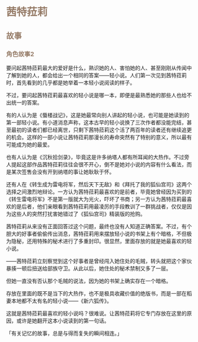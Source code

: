 # <font style="color:#967c68;">茜特菈莉</font>
## <font style="color:#967c68;">故事</font>
### <font style="color:#967c68;">角色故事2</font>
要问起茜特菈莉最大的爱好是什么，熟识她的人、害怕她的人、甚至刚刚从传闻中了解到她的人，都会给出一个相同的答案——轻小说。人们第一次见到茜特菈莉时，首先看到的几乎都是她举着一本轻小说阅读的样子。

不过，要问起茜特菈莉最喜欢的轻小说是哪一本，即便是最熟悉她的那些人也给不出统一的答案。

有的人认为是《蜃楼战记》，这是她最常向别人讲起的轻小说，也可能是她读到的第一部轻小说。有小道消息声称，这本古早的轻小说换了三次作者都没能完结，甚至最初的读者们都已经离世，只剩下茜特菈莉这个活了两百年的读者还有继续追更的机会。这样的一部小说让茜特菈莉那漫长的寿命突然有了特别的意义，所以最有可能成为她的最爱。

也有人认为是《沉秋拾剑录》，毕竟这是许多纳塔人都有所耳闻的大热作。不过旁人提起这部作品茜特菈莉往往会很不开心，倒不是她对小说的内容有什么看法，而是某次签售会没有开到纳塔的事让她耿耿于怀。

还有人在《转生成为雷电将军，然后天下无敌》和《拜托了我的狐仙宫司》这两个选择之间激烈地辩论。一方认为茜特菈莉最喜欢的是前者，毕竟她曾经因为买到的《转生雷电将军》不是第一版就大为光火，吓坏了书商；另一方认为茜特菈莉最喜欢的是后者，他们亲眼看到茜特菈莉用最凌厉的手段教训了一群挑战者，仅仅是因为这些人的突然打扰害她错过了《狐仙宫司》精装版的抢购。

茜特菈莉从来没有正面回答过这个问题，最终也没有人知道正确答案。不过，有个胆大的好事者偷偷传出消息，茜特菈莉用来摆放轻小说的书架上有个暗格，不但极为隐秘，还用特殊的秘术进行了多重封印。很显然，里面存放的就是她最喜欢的轻小说。

——茜特菈莉立刻察觉到这个好事者是曾经闯入她住处的毛贼，转头就把这个家伙暴揍一顿后扭送给部族守卫。从此以后，她住处的秘术禁制又多了一层。

但她一直没有否认那个毛贼的说法，因为她的书架上确实存在一个暗格。

存放在里面的既不是当下的大热作，也不是极具收藏价值的绝版书，而是一部在稻妻本地都不太有名的轻小说——《新六狐传》。

这就是茜特菈莉最喜欢的轻小说吗？很难说。让茜特菈莉将它专门存放在这里的原因，或许是她翻开这本小说读到的第一句话。

「有关记忆的故事，总是与得而复失的瞬间相连。」

